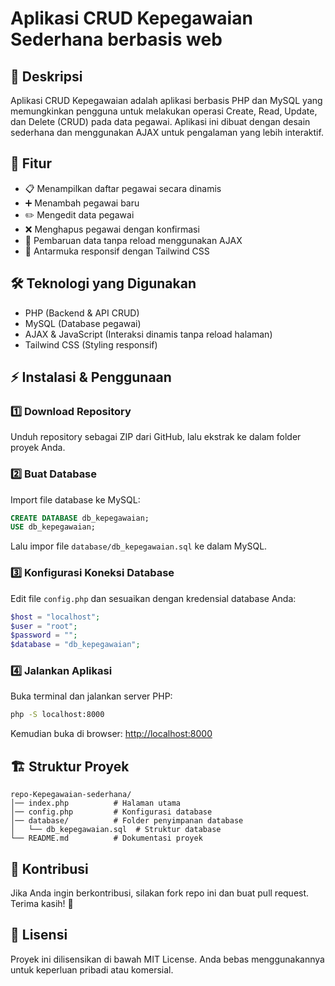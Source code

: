 # Aplikasi CRUD Kepegawaian Sederhana berbasis web

## 📌 Deskripsi
Aplikasi CRUD Kepegawaian adalah aplikasi berbasis PHP dan MySQL yang memungkinkan pengguna untuk melakukan operasi Create, Read, Update, dan Delete (CRUD) pada data pegawai. Aplikasi ini dibuat dengan desain sederhana dan menggunakan AJAX untuk pengalaman yang lebih interaktif.

## 🎯 Fitur
- 📋 Menampilkan daftar pegawai secara dinamis
- ➕ Menambah pegawai baru
- ✏️ Mengedit data pegawai
- ❌ Menghapus pegawai dengan konfirmasi
- 🔄 Pembaruan data tanpa reload menggunakan AJAX
- 🎨 Antarmuka responsif dengan Tailwind CSS

## 🛠️ Teknologi yang Digunakan
- PHP (Backend & API CRUD)
- MySQL (Database pegawai)
- AJAX & JavaScript (Interaksi dinamis tanpa reload halaman)
- Tailwind CSS (Styling responsif)

## ⚡ Instalasi & Penggunaan

### 1️⃣ Download Repository
Unduh repository sebagai ZIP dari GitHub, lalu ekstrak ke dalam folder proyek Anda.

### 2️⃣ Buat Database
Import file database ke MySQL:
```sql
CREATE DATABASE db_kepegawaian;
USE db_kepegawaian;
```
Lalu impor file `database/db_kepegawaian.sql` ke dalam MySQL.

### 3️⃣ Konfigurasi Koneksi Database
Edit file `config.php` dan sesuaikan dengan kredensial database Anda:
```php
$host = "localhost";
$user = "root";
$password = "";
$database = "db_kepegawaian";
```

### 4️⃣ Jalankan Aplikasi
Buka terminal dan jalankan server PHP:
```sh
php -S localhost:8000
```
Kemudian buka di browser: [http://localhost:8000](http://localhost:8000)

## 🏗️ Struktur Proyek
```
repo-Kepegawaian-sederhana/
│── index.php          # Halaman utama
│── config.php         # Konfigurasi database
│── database/          # Folder penyimpanan database
│   └── db_kepegawaian.sql  # Struktur database
└── README.md          # Dokumentasi proyek
```

## 🤝 Kontribusi
Jika Anda ingin berkontribusi, silakan fork repo ini dan buat pull request. Terima kasih! 🙌

## 📜 Lisensi
Proyek ini dilisensikan di bawah MIT License. Anda bebas menggunakannya untuk keperluan pribadi atau komersial.
